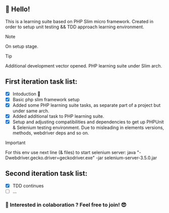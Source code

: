 ## 🖖 Hello!
This is a learning suite based on PHP Slim micro framework. Created in order to setup unit testing && TDD approach learning environment.

> [!NOTE]
> On setup stage.

> [!TIP]
> Additional development vector opened. PHP learning suite under Slim arch.

## First iteration task list:
- [x] Intoduction :tada:
- [x] Basic php slim framework setup
- [x] Added some PHP learning suite tasks, as separate part of a project but under same arch.
- [x] Added additional task to PHP learning suite.
- [x] Setup and adjusting compatibilities and dependencies to get up PHPUnit & Selenium testing environment. Due to misleading in elements versions, methods, webdriver deps and so on.

> [!IMPORTANT]
> For this env use next line (& files) to start selenium server: java "-Dwebdriver.gecko.driver=geckodriver.exe" -jar selenium-server-3.5.0.jar

## Second iteration task list:
- [x] TDD continues
- [ ] ...

<!-- ## Tech stack
| th1 | th2  | th3 | th4 |
|--------------------------|--------------------------------|----------------------------|--------------------|
| td1 | td2 | td3 | td4 |

> [!WARNING]
> Urgent info that needs immediate user attention to avoid problems.

> [!CAUTION]
> Advises about risks or negative outcomes of certain actions.
-->

### 🤝 Interested in colaboration ? Feel free to join! 😎